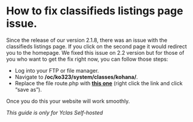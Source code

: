 # How to fix classifieds listings page issue.

Since the release of our version 2.1.8, there was an issue with the classifieds listings page. If you click on the second page it would redirect you to the homepage. We fixed this issue on 2.2 version but for those of you who want to get the fix right now, you can follow those steps:

-   Log into your FTP or file manager.
-   Navigate to  **/oc/ko323/system/classes/kohana/**.
-   Replace the file route.php with  **[this one](https://raw.githubusercontent.com/yclas/yclas/2.1.7/oc/ko322/classes/kohana/route.php)**  (right click the link and click “save as”).

Once you do this your website will work smoothly.

*This guide is only for Yclas Self-hosted*
